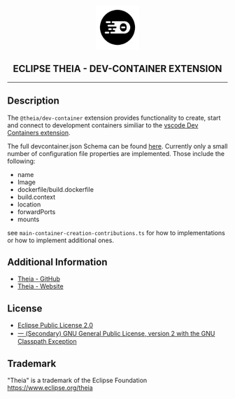 <div align='center'>

<br />

<img src='https://raw.githubusercontent.com/eclipse-theia/theia/master/logo/theia.svg?sanitize=true' alt='theia-ext-logo' width='100px' />

<h2>ECLIPSE THEIA - DEV-CONTAINER EXTENSION</h2>

<hr />

</div>

## Description

The `@theia/dev-container` extension provides functionality to create, start and connect to development containers similiar to the
[vscode Dev Containers extension](https://marketplace.visualstudio.com/items?itemName=ms-vscode-remote.remote-containers).

The full devcontainer.json Schema can be found [here](https://containers.dev/implementors/json_reference/).
Currently only a small number of configuration file properties are implemented. Those include the following:

- name
- Image
- dockerfile/build.dockerfile
- build.context
- location
- forwardPorts
- mounts

see `main-container-creation-contributions.ts` for how to implementations or how to implement additional ones.

## Additional Information

- [Theia - GitHub](https://github.com/eclipse-theia/theia)
- [Theia - Website](https://theia-ide.org/)

## License

- [Eclipse Public License 2.0](http://www.eclipse.org/legal/epl-2.0/)
- [一 (Secondary) GNU General Public License, version 2 with the GNU Classpath Exception](https://projects.eclipse.org/license/secondary-gpl-2.0-cp)

## Trademark

"Theia" is a trademark of the Eclipse Foundation
<https://www.eclipse.org/theia>
